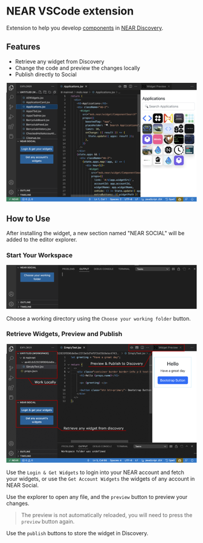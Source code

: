 # NEAR VSCode extension

Extension to help you develop [components](https://discovery.near-docs.io) in [NEAR Discovery](https://alpha.near.org).

## Features
- Retrieve any widget from Discovery
- Change the code and preview the changes locally
- Publish directly to Social

![Extension Overview](./readme/extension.png)

## How to Use
After installing the widget, a new section named "NEAR SOCIAL" will be added to the editor explorer.

### Start Your Workspace

![Installed](./readme/installed.png)

Choose a working directory using the `Choose your working folder` button.

### Retrieve Widgets, Preview and Publish

![Preview](./readme/features.png)

Use the `Login & Get Widgets` to login into your NEAR account and fetch your widgets, or use the `Get Account Widgets` the widgets of any account in NEAR Social.

Use the explorer to open any file, and the `preview` button to preview your changes.

> The preview is not automatically reloaded, you will need to press the `preview` button again.

Use the `publish` buttons to store the widget in Discovery.